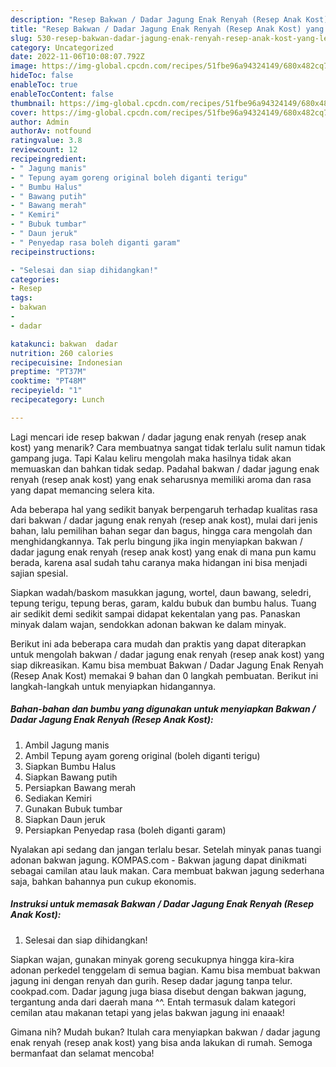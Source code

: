 ```yaml
---
description: "Resep Bakwan / Dadar Jagung Enak Renyah (Resep Anak Kost) yang Lezat Sekali , Lezat Sekali"
title: "Resep Bakwan / Dadar Jagung Enak Renyah (Resep Anak Kost) yang Lezat Sekali , Lezat Sekali"
slug: 530-resep-bakwan-dadar-jagung-enak-renyah-resep-anak-kost-yang-lezat-sekali-lezat-sekali
category: Uncategorized
date: 2022-11-06T10:08:07.792Z
image: https://img-global.cpcdn.com/recipes/51fbe96a94324149/680x482cq70/bakwan-dadar-jagung-enak-renyah-resep-anak-kost-foto-resep-utama.jpg
hideToc: false
enableToc: true
enableTocContent: false
thumbnail: https://img-global.cpcdn.com/recipes/51fbe96a94324149/680x482cq70/bakwan-dadar-jagung-enak-renyah-resep-anak-kost-foto-resep-utama.jpg
cover: https://img-global.cpcdn.com/recipes/51fbe96a94324149/680x482cq70/bakwan-dadar-jagung-enak-renyah-resep-anak-kost-foto-resep-utama.jpg
author: Admin
authorAv: notfound
ratingvalue: 3.8
reviewcount: 12
recipeingredient:
- " Jagung manis"
- " Tepung ayam goreng original boleh diganti terigu"
- " Bumbu Halus"
- " Bawang putih"
- " Bawang merah"
- " Kemiri"
- " Bubuk tumbar"
- " Daun jeruk"
- " Penyedap rasa boleh diganti garam"
recipeinstructions:

- "Selesai dan siap dihidangkan!"
categories:
- Resep
tags:
- bakwan
- 
- dadar

katakunci: bakwan  dadar 
nutrition: 260 calories
recipecuisine: Indonesian
preptime: "PT37M"
cooktime: "PT48M"
recipeyield: "1"
recipecategory: Lunch

---
```



Lagi mencari ide resep bakwan / dadar jagung enak renyah (resep anak kost) yang menarik? Cara membuatnya sangat tidak terlalu sulit namun tidak gampang juga. Tapi Kalau keliru mengolah maka hasilnya tidak akan memuaskan dan bahkan tidak sedap. Padahal bakwan / dadar jagung enak renyah (resep anak kost) yang enak seharusnya memiliki aroma dan rasa yang dapat memancing selera kita.


Ada beberapa hal yang sedikit banyak berpengaruh terhadap kualitas rasa dari bakwan / dadar jagung enak renyah (resep anak kost), mulai dari jenis bahan, lalu pemilihan bahan segar dan bagus, hingga cara mengolah dan menghidangkannya. Tak perlu bingung jika ingin menyiapkan bakwan / dadar jagung enak renyah (resep anak kost) yang enak di mana pun kamu berada, karena asal sudah tahu caranya maka hidangan ini bisa menjadi sajian spesial.

Siapkan wadah/baskom masukkan jagung, wortel, daun bawang, seledri, tepung terigu, tepung beras, garam, kaldu bubuk dan bumbu halus. Tuang air sedikit demi sedikit sampai didapat kekentalan yang pas. Panaskan minyak dalam wajan, sendokkan adonan bakwan ke dalam minyak.


Berikut ini ada beberapa cara mudah dan praktis yang dapat diterapkan untuk mengolah bakwan / dadar jagung enak renyah (resep anak kost) yang siap dikreasikan. Kamu bisa membuat Bakwan / Dadar Jagung Enak Renyah (Resep Anak Kost) memakai 9 bahan dan 0 langkah pembuatan. Berikut ini langkah-langkah untuk menyiapkan hidangannya.

<!--inarticleads1-->

##### Bahan-bahan dan bumbu yang digunakan untuk menyiapkan Bakwan / Dadar Jagung Enak Renyah (Resep Anak Kost):

1. Ambil  Jagung manis
1. Ambil  Tepung ayam goreng original (boleh diganti terigu)
1. Siapkan  Bumbu Halus
1. Siapkan  Bawang putih
1. Persiapkan  Bawang merah
1. Sediakan  Kemiri
1. Gunakan  Bubuk tumbar
1. Siapkan  Daun jeruk
1. Persiapkan  Penyedap rasa (boleh diganti garam)


Nyalakan api sedang dan jangan terlalu besar. Setelah minyak panas tuangi adonan bakwan jagung. KOMPAS.com - Bakwan jagung dapat dinikmati sebagai camilan atau lauk makan. Cara membuat bakwan jagung sederhana saja, bahkan bahannya pun cukup ekonomis. 

<!--inarticleads2-->

##### Instruksi untuk memasak Bakwan / Dadar Jagung Enak Renyah (Resep Anak Kost):


1. Selesai dan siap dihidangkan!

Siapkan wajan, gunakan minyak goreng secukupnya hingga kira-kira adonan perkedel tenggelam di semua bagian. Kamu bisa membuat bakwan jagung ini dengan renyah dan gurih. Resep dadar jagung tanpa telur. cookpad.com. Dadar jagung juga biasa disebut dengan bakwan jagung, tergantung anda dari daerah mana ^^. Entah termasuk dalam kategori cemilan atau makanan tetapi yang jelas bakwan jagung ini enaaak! 

Gimana nih? Mudah bukan? Itulah cara menyiapkan bakwan / dadar jagung enak renyah (resep anak kost) yang bisa anda lakukan di rumah. Semoga bermanfaat dan selamat mencoba!
